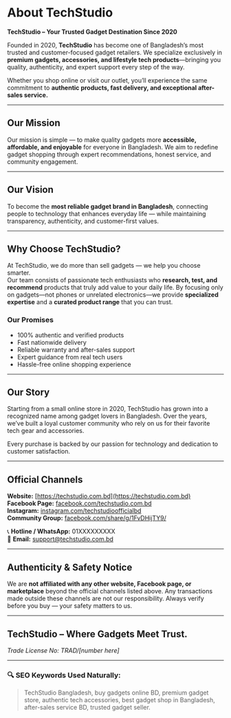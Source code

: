 # About TechStudio

**TechStudio – Your Trusted Gadget Destination Since 2020**

Founded in 2020, **TechStudio** has become one of Bangladesh’s most trusted and customer-focused gadget retailers. We specialize exclusively in **premium gadgets, accessories, and lifestyle tech products**—bringing you quality, authenticity, and expert support every step of the way.

Whether you shop online or visit our outlet, you’ll experience the same commitment to **authentic products, fast delivery, and exceptional after-sales service.**

---

## Our Mission

Our mission is simple — to make quality gadgets more **accessible, affordable, and enjoyable** for everyone in Bangladesh. We aim to redefine gadget shopping through expert recommendations, honest service, and community engagement.

---

## Our Vision

To become the **most reliable gadget brand in Bangladesh**, connecting people to technology that enhances everyday life — while maintaining transparency, authenticity, and customer-first values.

---

## Why Choose TechStudio?

At TechStudio, we do more than sell gadgets — we help you choose smarter.  
Our team consists of passionate tech enthusiasts who **research, test, and recommend** products that truly add value to your daily life. By focusing only on gadgets—not phones or unrelated electronics—we provide **specialized expertise** and a **curated product range** that you can trust.

### Our Promises

- 100% authentic and verified products
- Fast nationwide delivery
- Reliable warranty and after-sales support
- Expert guidance from real tech users
- Hassle-free online shopping experience

---

## Our Story

Starting from a small online store in 2020, TechStudio has grown into a recognized name among gadget lovers in Bangladesh. Over the years, we’ve built a loyal customer community who rely on us for their favorite tech gear and accessories.

Every purchase is backed by our passion for technology and dedication to customer satisfaction.

---

## Official Channels

**Website:** [https://techstudio.com.bd](https://techstudio.com.bd)  
**Facebook Page:** [facebook.com/techstudio.com.bd](https://www.facebook.com/techstudio.com.bd)  
**Instagram:** [instagram.com/techstudioofficialbd](https://www.instagram.com/techstudioofficialbd)  
**Community Group:** [facebook.com/share/g/1FvDHijTY9/](https://www.facebook.com/share/g/1FvDHijTY9/)

📞 **Hotline / WhatsApp:** 01XXXXXXXXX  
📧 **Email:** support@techstudio.com.bd

---

## Authenticity & Safety Notice

We are **not affiliated with any other website, Facebook page, or marketplace** beyond the official channels listed above. Any transactions made outside these channels are not our responsibility. Always verify before you buy — your safety matters to us.

---

## TechStudio – Where Gadgets Meet Trust.

_Trade License No: TRAD/[number here]_

---

### 🔍 SEO Keywords Used Naturally:

> TechStudio Bangladesh, buy gadgets online BD, premium gadget store, authentic tech accessories, best gadget shop in Bangladesh, after-sales service BD, trusted gadget seller.
